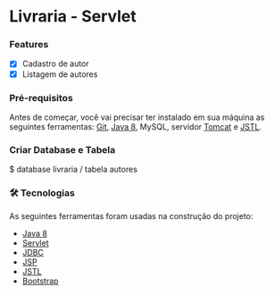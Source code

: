 # Livraria - Servlet

### Features

- [x] Cadastro de autor
- [x] Listagem de autores

### Pré-requisitos

Antes de começar, você vai precisar ter instalado em sua máquina as seguintes ferramentas:
[Git](https://git-scm.com), [Java 8](https://www.oracle.com/br/java/technologies/javase/javase-jdk8-downloads.html), MySQL, servidor [Tomcat](http://tomcat.apache.org/) e [JSTL](https://repo1.maven.org/maven2/javax/servlet/jstl/1.2/jstl-1.2.jar).



### Criar Database e Tabela
$ database livraria / tabela autores


### 🛠 Tecnologias

As seguintes ferramentas foram usadas na construção do projeto:

- [Java 8](https://www.oracle.com/br/java/technologies/javase/javase-jdk8-downloads.html)
- [Servlet](https://www.alura.com.br/artigos/criando-uma-aplicacao-java-web-com-servlet?gclid=Cj0KCQjw1dGJBhD4ARIsANb6OdkHm-ssiGlfi5V1QNeQDXkURvLbCZrbjDlClWafXh43_OVmOc0iSLsaAodNEALw_wcB)
- [JDBC](https://www.alura.com.br/artigos/conhecendo-o-jdbc?gclid=Cj0KCQjw1dGJBhD4ARIsANb6OdlvuaSoSBqxyAMPwX4NKDc3zBGxAdh8UEacxn7A3eGnr9nJYg4pRdEaAqOtEALw_wcB)
- [JSP](https://www.alura.com.br/artigos/javaserver-pages?gclid=Cj0KCQjw1dGJBhD4ARIsANb6OdkwklSGymZCHFQPDMwZ_V3Z2xej8z9KzHdrk853kBLWctcfbgfdop4aAkxfEALw_wcB)
- [JSTL](https://www.caelum.com.br/apostila-java-web/usando-taglibs#taglibs)
- [Bootstrap](https://getbootstrap.com/)

